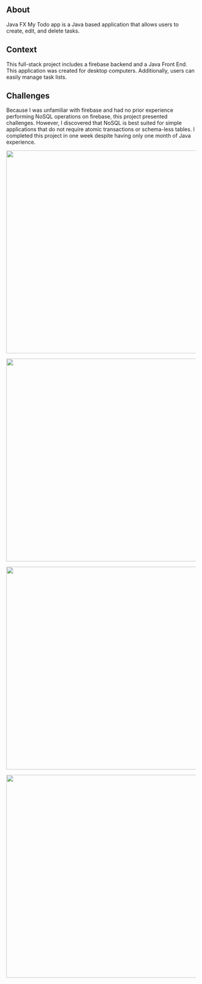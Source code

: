 ## About
Java FX My Todo app is a Java based application that allows users to create, edit, and delete tasks.
## Context
This full-stack project includes a firebase backend and a Java Front End. This application was created for desktop computers. Additionally, users can easily manage task lists.

## Challenges

Because I was unfamiliar with firebase and had no prior experience performing NoSQL operations on firebase, this project presented challenges. However, I discovered that NoSQL is best suited for simple applications that do not require atomic transactions or schema-less tables. I completed this project in one week despite having only one month of Java experience.

<p align="center" width="100%">
<img
      src="https://jtagaca.live/images/JavaFXTodo.gif"
      height=540px 
   />
      </p>

<p align="center" width="100%">
   <img
       src="https://jtagaca.live/images/JavaFX1.png"
      height=540px width=1080px
   />
       </p>

   <p align="center" width="100%">
   <img
       src="https://jtagaca.live/images/JavaFX2.png"
      height=540px width=1080px
   />
      </p>
<p align="center" width="100%">
<img
      src="https://jtagaca.live/images/JavaFX3.png"
      height=540px width=1080px
   />
      </p>


